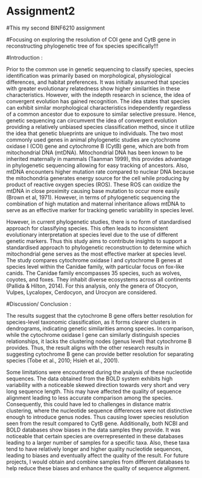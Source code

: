 # Assignment2

#This my second BINF6210 assignment

#Focusing on exploring the resolution of COI gene and CytB gene in reconstructing phylogenetic tree of fox species specifically!!!

#Introduction :

  Prior to the common use in genetic sequencing to classify species, species identification was primarily based on morphological, physiological differences, and habitat preferences. It was initially assumed that species with greater evolutionary relatedness show higher similarities in these characteristics. However, with the indepth research in science, the idea of convergent evolution has gained recognition. The idea states that species can exhibit similar morphological characteristics independently regardless of a common ancestor due to exposure to similar selective pressure. Hence, genetic sequencing can circumvent the idea of convergent evolution providing a relatively unbiased species classification method, since it utilize the idea that genetic blueprints are unique to individuals. The two most commonly used genes in animal phylogenetic studies are cytochrome oxidase I (COI) gene and cytochrome B (CytB) gene, which are both from mitochondrial DNA (mtDNA). Mitochondrial DNA has been known to be inherited maternally in mammals (Taanman 1999), this provides advantage in phylogenetic sequencing allowing for easy tracking of ancestors. Also, mtDNA encounters higher mutation rate compared to nuclear DNA because the mitochondria generates energy source for the cell while producing by product of reactive oxygen species (ROS). These ROS can oxidize the mtDNA in close proximity causing base mutation to occur more easily (Brown et al, 1971). However, in terms of phylogenetic sequencing the combination of high mutation and maternal inheritance allows mtDNA to serve as an effective marker for tracking genetic variability in species level.


  However, in current phylogenetic studies, there is no form of standardised approach for classifying species. This often leads to inconsistent evolutionary interpretation at species level due to the use of different genetic markers. Thus this study aims to contribute insights to support a standardised approach to phylogenetic reconstruction to determine which mitochondrial gene serves as the most effective marker at species level. The study compares cytochrome oxidase I and cytochrome B genes at species level within the Canidae family, with particular focus on fox-like canids. The Canidae family encompasses 35 species, such as wolves, coyotes, and foxes. They inhabit diverse ecosystems across all continents (Pallida & Hilton, 2014). For this analysis, only the genera of Otocyon, Vulpes, Lycalopex, Cerdocyon, and Urocyon are considered.




#Discussion/ Conclusion :

  The results suggest that the cytochrome B gene offers better resolution for species-level taxonomic classification, as it forms clearer clusters in dendrograms, indicating genetic similarities among species. In comparison, while the cytochrome oxidase I gene can similarly distinguish species relationships, it lacks the clustering nodes (genus level) that cytochrome B provides. Thus, the result aligns with the other research results in suggesting cytochrome B gene can provide better resolution for separating species (Tobe et al., 2010; Hsieh et al., 2001).


  Some limitations were encountered during the analysis of these nucleotide sequences. The data obtained from the BOLD system exhibits high variability with a noticeable skewed
direction towards very short and very long sequence length. This may have affected the quality of sequence alignment leading to less accurate comparison among the species. Consequently, this could have led to challenges in distance matrix clustering, where the nucleotide sequence differences were not distinctive enough to introduce genus nodes. Thus causing lower species resolution seen from the result compared to CytB gene. Additionally, both NCBI and BOLD databases show biases in the data samples they provide. It was noticeable that certain species are overrepresented in these databases leading to a larger number of samples for a specific taxa. Also, these taxa tend to have relatively longer and higher quality nucleotide sequences, leading to biases and eventually affect the quality of the result. For future projects, I would obtain and combine samples from different databases to help reduce these biases and enhance the quality of sequence alignment.
